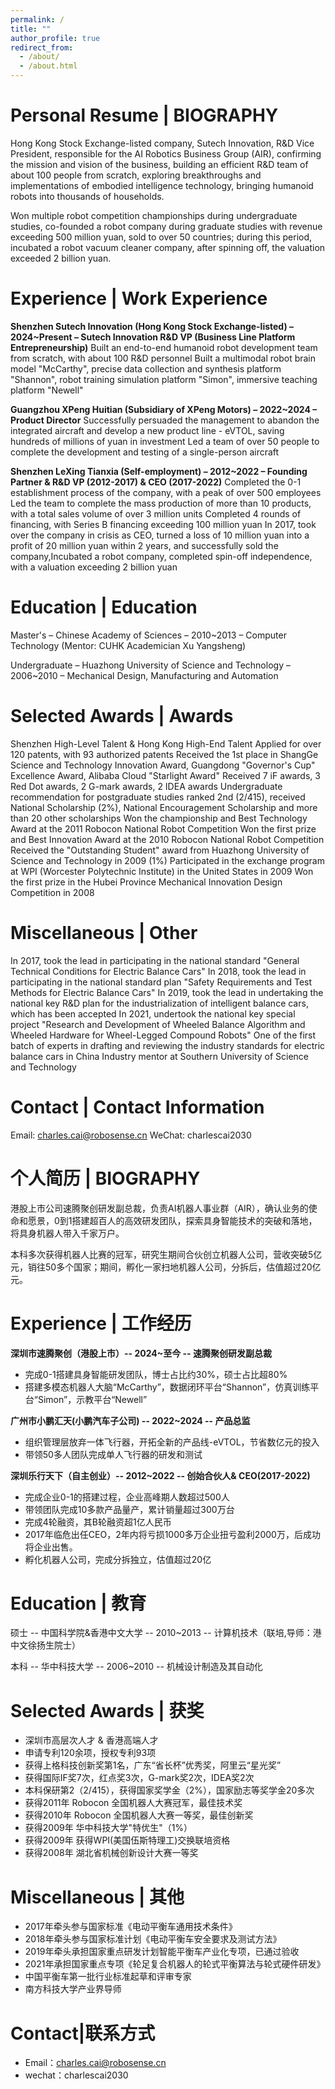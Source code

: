 ```yaml
---
permalink: /
title: ""
author_profile: true
redirect_from: 
  - /about/
  - /about.html
---
```

Personal Resume | BIOGRAPHY
======
Hong Kong Stock Exchange-listed company, Sutech Innovation, R&D Vice President, responsible for the AI Robotics Business Group (AIR), confirming the mission and vision of the business, building an efficient R&D team of about 100 people from scratch, exploring breakthroughs and implementations of embodied intelligence technology, bringing humanoid robots into thousands of households.

Won multiple robot competition championships during undergraduate studies, co-founded a robot company during graduate studies with revenue exceeding 500 million yuan, sold to over 50 countries; during this period, incubated a robot vacuum cleaner company, after spinning off, the valuation exceeded 2 billion yuan.

Experience | Work Experience
======
<b>Shenzhen Sutech Innovation (Hong Kong Stock Exchange-listed) – 2024~Present – Sutech Innovation R&D VP (Business Line Platform Entrepreneurship)</b>
Built an end-to-end humanoid robot development team from scratch, with about 100 R&D personnel
Built a multimodal robot brain model "McCarthy", precise data collection and synthesis platform "Shannon", robot training simulation platform "Simon", immersive teaching platform "Newell"

<b>Guangzhou XPeng Huitian (Subsidiary of XPeng Motors) – 2022~2024 – Product Director</b>
Successfully persuaded the management to abandon the integrated aircraft and develop a new product line - eVTOL, saving hundreds of millions of yuan in investment
Led a team of over 50 people to complete the development and testing of a single-person aircraft

<b>Shenzhen LeXing Tianxia (Self-employment) – 2012~2022 – Founding Partner & R&D VP (2012-2017) & CEO (2017-2022)</b>
Completed the 0-1 establishment process of the company, with a peak of over 500 employees
Led the team to complete the mass production of more than 10 products, with a total sales volume of over 3 million units
Completed 4 rounds of financing, with Series B financing exceeding 100 million yuan
In 2017, took over the company in crisis as CEO, turned a loss of 10 million yuan into a profit of 20 million yuan within 2 years, and successfully sold the company,Incubated a robot company, completed spin-off independence, with a valuation exceeding 2 billion yuan

Education | Education
======
Master's – Chinese Academy of Sciences  – 2010~2013 – Computer Technology (Mentor: CUHK Academician Xu Yangsheng)

Undergraduate – Huazhong University of Science and Technology – 2006~2010 – Mechanical Design, Manufacturing and Automation

Selected Awards | Awards
======
Shenzhen High-Level Talent & Hong Kong High-End Talent
Applied for over 120 patents, with 93 authorized patents
Received the 1st place in ShangGe Science and Technology Innovation Award, Guangdong "Governor's Cup" Excellence Award, Alibaba Cloud "Starlight Award"
Received 7 iF awards, 3 Red Dot awards, 2 G-mark awards, 2 IDEA awards
Undergraduate recommendation for postgraduate studies ranked 2nd (2/415), received National Scholarship (2%), National Encouragement Scholarship and more than 20 other scholarships
Won the championship and Best Technology Award at the 2011 Robocon National Robot Competition
Won the first prize and Best Innovation Award at the 2010 Robocon National Robot Competition
Received the "Outstanding Student" award from Huazhong University of Science and Technology in 2009 (1%)
Participated in the exchange program at WPI (Worcester Polytechnic Institute) in the United States in 2009
Won the first prize in the Hubei Province Mechanical Innovation Design Competition in 2008

Miscellaneous | Other
======
In 2017, took the lead in participating in the national standard "General Technical Conditions for Electric Balance Cars"
In 2018, took the lead in participating in the national standard plan "Safety Requirements and Test Methods for Electric Balance Cars"
In 2019, took the lead in undertaking the national key R&D plan for the industrialization of intelligent balance cars, which has been accepted
In 2021, undertook the national key special project "Research and Development of Wheeled Balance Algorithm and Wheeled Hardware for Wheel-Legged Compound Robots"
One of the first batch of experts in drafting and reviewing the industry standards for electric balance cars in China
Industry mentor at Southern University of Science and Technology

Contact | Contact Information
======
Email: charles.cai@robosense.cn
WeChat: charlescai2030


个人简历 | BIOGRAPHY
======
港股上市公司速腾聚创研发副总裁，负责AI机器人事业群（AIR），确认业务的使命和愿景，0到1搭建超百人的高效研发团队，探索具身智能技术的突破和落地，将具身机器人带入千家万户。

本科多次获得机器人比赛的冠军，研究生期间合伙创立机器人公司，营收突破5亿元，销往50多个国家；期间，孵化一家扫地机器人公司，分拆后，估值超过20亿元。


Experience | 工作经历
======
<b>深圳市速腾聚创（港股上市）-- 2024~至今 -- 速腾聚创研发副总裁</b>
- 完成0-1搭建具身智能研发团队，博士占比约30%，硕士占比超80%
- 搭建多模态机器人大脑“McCarthy”，数据闭环平台“Shannon”，仿真训练平台“Simon”，示教平台“Newell”


<b>广州市小鹏汇天(小鹏汽车子公司) -- 2022~2024 -- 产品总监</b>
- 组织管理层放弃一体飞行器，开拓全新的产品线-eVTOL，节省数亿元的投入
- 带领50多人团队完成单人飞行器的研发和测试


<b>深圳乐行天下（自主创业）-- 2012~2022 -- 创始合伙人& CEO(2017-2022)</b>
- 完成企业0-1的搭建过程，企业高峰期人数超过500人
- 带领团队完成10多款产品量产，累计销量超过300万台
- 完成4轮融资，其B轮融资超1亿人民币
- 2017年临危出任CEO，2年内将亏损1000多万企业扭亏盈利2000万，后成功将企业出售。
- 孵化机器人公司，完成分拆独立，估值超过20亿

Education | 教育
======
硕士 -- 中国科学院&香港中文大学 -- 2010~2013 -- 计算机技术（联培,导师：港中文徐扬生院士）

本科 -- 华中科技大学 -- 2006~2010 -- 机械设计制造及其自动化


Selected Awards | 获奖
======
- 深圳市高层次人才 & 香港高端人才
- 申请专利120余项，授权专利93项
- 获得上格科技创新奖第1名，广东“省长杯”优秀奖，阿里云“星光奖”
- 获得国际IF奖7次，红点奖3次，G-mark奖2次，IDEA奖2次
- 本科保研第2（2/415），获得国家奖学金（2%），国家励志等奖学金20多次
- 获得2011年 Robocon 全国机器人大赛冠军，最佳技术奖
- 获得2010年 Robocon 全国机器人大赛一等奖，最佳创新奖
- 获得2009年 华中科技大学"特优生"（1%）
- 获得2009年 获得WPI(美国伍斯特理工)交换联培资格
- 获得2008年 湖北省机械创新设计大赛一等奖

Miscellaneous | 其他
======
- 2017年牵头参与国家标准《电动平衡车通用技术条件》
- 2018年牵头参与国家标准计划《电动平衡车安全要求及测试方法》
- 2019年牵头承担国家重点研发计划智能平衡车产业化专项，已通过验收
- 2021年承担国家重点专项《轮足复合机器人的轮式平衡算法与轮式硬件研发》
- 中国平衡车第一批行业标准起草和评审专家
- 南方科技大学产业界导师

Contact|联系方式
======
- Email：charles.cai@robosense.cn
- wechat：charlescai2030
